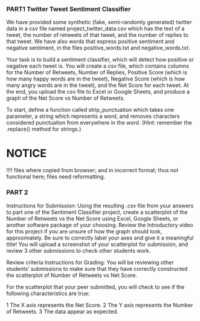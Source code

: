 ### PART1 Twitter Tweet Sentiment Classifier
We have provided some synthetic (fake, semi-randomly generated) twitter data in a csv file named project_twitter_data.csv which has the text of a tweet, the number of retweets of that tweet, and the number of replies to that tweet. We have also words that express positive sentiment and negative sentiment, in the files positive_words.txt and negative_words.txt.

Your task is to build a sentiment classifier, which will detect how positive or negative each tweet is. You will create a csv file, which contains columns for the Number of Retweets, Number of Replies, Positive Score (which is how many happy words are in the tweet), Negative Score (which is how many angry words are in the tweet), and the Net Score for each tweet. At the end, you upload the csv file to Excel or Google Sheets, and produce a graph of the Net Score vs Number of Retweets.

To start, define a function called strip_punctuation which takes one parameter, a string which represents a word, and removes characters considered punctuation from everywhere in the word. (Hint: remember the .replace() method for strings.)



# NOTICE
 !!!! files where copied from browser; and in incorrect format; thus not functional here; files need reformatting.



### PART 2
Instructions for Submission: 
Using the resulting .csv file from your answers to part one of the Sentiment Classifier project, create a scatterplot of the Number of Retweets vs the Net Score using Excel, Google Sheets, or another software package of your choosing. Review the Introductory video for this project if you are unsure of how the graph should look, approximately. Be sure to correctly label your axes and give it a meaningful title! You will upload a screenshot of your scatterplot for submission, and review 3 other submissions to check other students work.

Review criteria
Instructions for Grading: You will be reviewing other students’ submissions to make sure that they have correctly constructed the scatterplot of Number of Retweets vs Net Score. 

For the scatterplot that your peer submitted, you will check to see if the following characteristics are true:

1 The X axis represents the Net Score. 
2 The Y axis represents the Number of Retweets.
3 The data appear as expected.

